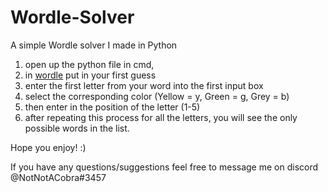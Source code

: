 # Wordle-Solver
A simple Wordle solver I made in Python

1) open up the python file in cmd,
2) in [wordle](https://www.nytimes.com/games/wordle/index.html) put in your first guess
3) enter the first letter from your word into the first input box
4) select the corresponding color (Yellow = y, Green = g, Grey = b)
5) then enter in the position of the letter (1-5)
6) after repeating this process for all the letters, you will see the only possible words in the list.

Hope you enjoy! :)

If you have any questions/suggestions feel free to message me on discord @NotNotACobra#3457
